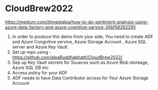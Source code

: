 # CloudBrew2022

https://medium.com/@meetalpa/how-to-do-sentiment-analysis-using-azure-data-factory-and-azure-cognitive-service-35bf58262295

1. In order to produce this demo from your side, You need to create ADF and Azure Congnitive service, Azure Storage Account 
, Azure SQL server and Azure Key Vault.
2. Set up repo using  - https://github.com/alpaBuddhabhatti/CloudBrew2022/ 
3. Sep up Key Vault secrets for Soueces such as Azure Blob storeage, Azure SQL DB etc
4. Access policy for your ADF.
5. ADF needs to have Data Contributor access for Your Azure Storage Account


